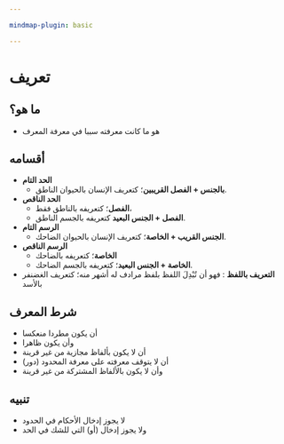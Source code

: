 ```yaml
---

mindmap-plugin: basic

---
```

# تعريف
## ما هو؟ 
- هو ما كانت معرفته سببا في معرفة المعرف
## أقسامه
- **الحد التام** 
	- **بالجنس + الفصل القريبين**؛ كتعريف الإنسان بالحيوان الناطق.
- **الحد الناقص**  
	- **الفصل**؛ كتعريفه بالناطق فقط، 
	- **الفصل + الجنس البعيد** كتعريفه بالجسم الناطق.
- **الرسم التام**  
	- **الجنس القريب + الخاصة**؛ كتعريف الإنسان بالحيوان الضاحك.
- **الرسم الناقص** 
	- **الخاصة**؛ كتعريفه بالضاحك 
	- **الخاصة + الجنس البعيد**؛ كتعريفه بالجسم الضاحك.
- **التعريف باللفظ** : فهو أن تُبْدِلَ اللفظ بلفظ مرادف له أشهر منه؛ كتعريف الغضنفر بالأسد
## شرط المعرف
- أن يكون مطردا منعكسا
- وأن يكون ظاهرا
- أن لا يكون بألفاظ مجازية من غير قرينة 
- أن لا يتوقف معرفته على معرفة المحدود (دور)
- وأن لا يكون بالألفاظ المشتركة من غير قرينة
## تنبيه
-  لا يجوز إدخال الأحكام في الحدود
- ولا يجوز إدخال (أو) التي للشك في الحد